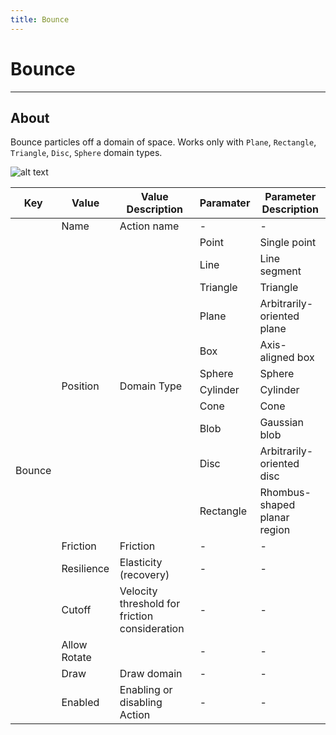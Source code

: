 ```yaml
---
title: Bounce
---
```


# Bounce

___

## About

Bounce particles off a domain of space. Works only with `Plane`, `Rectangle`, `Triangle`, `Disc`, `Sphere` domain types.

![alt text](assets/gifs/bounce.gif)

<table><thead>
  <tr>
    <th>Key</th>
    <th>Value</th>
    <th>Value Description</th>
    <th>Paramater</th>
    <th>Parameter Description</th>
  </tr></thead>
<tbody>
  <tr>
    <td rowspan="18">Bounce</td>
    <td>Name</td>
    <td>Action name</td>
    <td>-</td>
    <td>-</td>
  </tr>
  <tr>
    <td rowspan="11">Position</td>
    <td rowspan="11">Domain Type</td>
    <td>Point</td>
    <td>Single point</td>
  </tr>
  <tr>
    <td>Line</td>
    <td>Line segment</td>
  </tr>
  <tr>
    <td>Triangle</td>
    <td>Triangle</td>
  </tr>
  <tr>
    <td>Plane</td>
    <td>Arbitrarily-oriented plane</td>
  </tr>
  <tr>
    <td>Box</td>
    <td>Axis-aligned box</td>
  </tr>
  <tr>
    <td>Sphere</td>
    <td>Sphere</td>
  </tr>
  <tr>
    <td>Cylinder</td>
    <td>Cylinder</td>
  </tr>
  <tr>
    <td>Cone</td>
    <td>Cone</td>
  </tr>
  <tr>
    <td>Blob</td>
    <td>Gaussian blob</td>
  </tr>
  <tr>
    <td>Disc</td>
    <td>Arbitrarily-oriented disc</td>
  </tr>
  <tr>
    <td>Rectangle</td>
    <td>Rhombus-shaped planar region</td>
  </tr>
  <tr>
    <td>Friction</td>
    <td>Friction</td>
    <td>-</td>
    <td>-</td>
  </tr>
  <tr>
    <td>Resilience</td>
    <td>Elasticity (recovery)</td>
    <td>-</td>
    <td>-</td>
  </tr>
  <tr>
    <td>Cutoff</td>
    <td>Velocity threshold for friction consideration</td>
    <td>-</td>
    <td>-</td>
  </tr>
  <tr>
    <td>Allow Rotate</td>
    <td></td>
    <td>-</td>
    <td>-</td>
  </tr>
  <tr>
    <td>Draw</td>
    <td>Draw domain</td>
    <td>-</td>
    <td>-</td>
  </tr>
  <tr>
    <td>Enabled</td>
    <td>Enabling or disabling Action</td>
    <td>-</td>
    <td>-</td>
  </tr>
</tbody></table>
